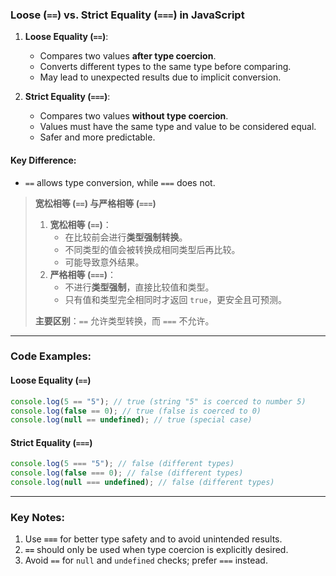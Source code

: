 ### Loose (`==`) vs. Strict Equality (`===`) in JavaScript

<audio src="..\..\mp3\1. Loose Equali.mp3"></audio>

1. **Loose Equality (`==`)**:
   - Compares two values **after type coercion**.
   - Converts different types to the same type before comparing.
   - May lead to unexpected results due to implicit conversion.

2. **Strict Equality (`===`)**:
   - Compares two values **without type coercion**.
   - Values must have the same type and value to be considered equal.
   - Safer and more predictable.

#### Key Difference:
- `==` allows type conversion, while `===` does not.

> **宽松相等 (`==`) 与严格相等 (`===`)**  
>
> <audio src="..\..\mp3\宽松相等：     - 在比较.mp3"></audio>
>
> 1. **宽松相等 (`==`)**：  
>    - 在比较前会进行**类型强制转换**。  
>    - 不同类型的值会被转换成相同类型后再比较。  
>    - 可能导致意外结果。  
> 2. **严格相等 (`===`)**：  
>    - 不进行**类型强制**，直接比较值和类型。  
>    - 只有值和类型完全相同时才返回 `true`，更安全且可预测。  
>
> **主要区别**：`==` 允许类型转换，而 `===` 不允许。

---

### Code Examples:

#### **Loose Equality (`==`)**
```javascript
console.log(5 == "5"); // true (string "5" is coerced to number 5)
console.log(false == 0); // true (false is coerced to 0)
console.log(null == undefined); // true (special case)
```

#### **Strict Equality (`===`)**
```javascript
console.log(5 === "5"); // false (different types)
console.log(false === 0); // false (different types)
console.log(null === undefined); // false (different types)
```

---

### Key Notes:
1. Use **`===`** for better type safety and to avoid unintended results.  
2. **`==`** should only be used when type coercion is explicitly desired.  
3. Avoid `==` for `null` and `undefined` checks; prefer `===` instead.